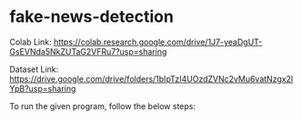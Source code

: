 # fake-news-detection

Colab Link: https://colab.research.google.com/drive/1J7-yeaDgUT-GsEVNda5NkZUTaG2VFRu7?usp=sharing

Dataset Link: https://drive.google.com/drive/folders/1bIpTzI4UOzdZVNc2vMu6vatNzgx2lYpB?usp=sharing

To run the given program, follow the below steps:



<!--
Web Interface
![alt text](https://github.com/sushant-sinha/fake-news-detection/blob/main/images/startup%20image.png?raw=true)
-->
